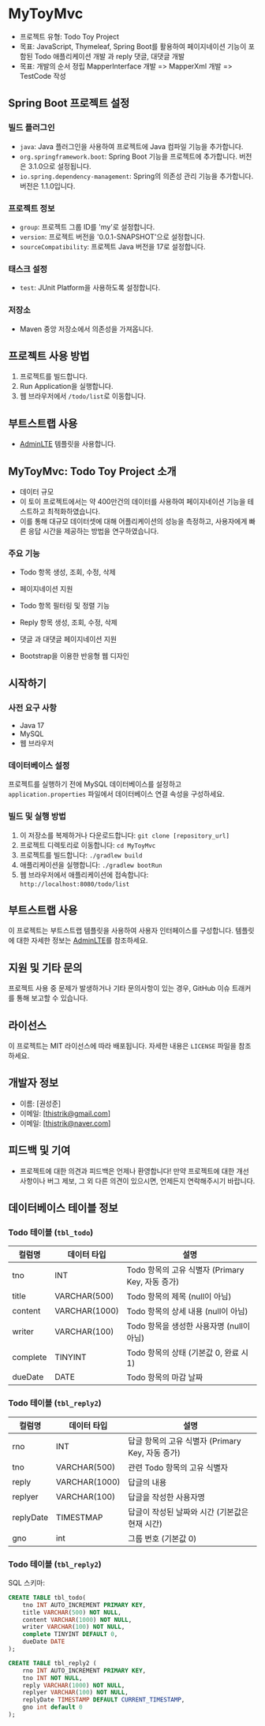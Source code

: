 # MyToyMvc
- 프로젝트 유형: Todo Toy Project
- 목표: JavaScript, Thymeleaf, Spring Boot를 활용하여 페이지네이션 기능이 포함된 Todo 애플리케이션 개발 과 reply 댓글, 대댓글 개발 
- 목표: 개발의 순서 정립 MapperInterface 개발 => MapperXml 개발 => TestCode 작성 

## Spring Boot 프로젝트 설정

### 빌드 플러그인
- `java`: Java 플러그인을 사용하여 프로젝트에 Java 컴파일 기능을 추가합니다.
- `org.springframework.boot`: Spring Boot 기능을 프로젝트에 추가합니다. 버전은 3.1.0으로 설정됩니다.
- `io.spring.dependency-management`: Spring의 의존성 관리 기능을 추가합니다. 버전은 1.1.0입니다.

### 프로젝트 정보
- `group`: 프로젝트 그룹 ID를 'my'로 설정합니다.
- `version`: 프로젝트 버전을 '0.0.1-SNAPSHOT'으로 설정합니다.
- `sourceCompatibility`: 프로젝트 Java 버전을 17로 설정합니다.

### 태스크 설정
- `test`: JUnit Platform을 사용하도록 설정합니다.

### 저장소
- Maven 중앙 저장소에서 의존성을 가져옵니다.

## 프로젝트 사용 방법
1. 프로젝트를 빌드합니다.
2. Run Application을 실행합니다.
3. 웹 브라우저에서 `/todo/list`로 이동합니다.

## 부트스트랩 사용
- [AdminLTE](https://adminlte.io/) 템플릿을 사용합니다.

## MyToyMvc: Todo Toy Project 소개 
- 데이터 규모 
- 이 토이 프로젝트에서는 약 400만건의 데이터를 사용하여 페이지네이션 기능을 테스트하고 최적화하였습니다. 
- 이를 통해 대규모 데이터셋에 대해 어플리케이션의 성능을 측정하고, 사용자에게 빠른 응답 시간을 제공하는 방법을 연구하였습니다.

### 주요 기능
- Todo 항목 생성, 조회, 수정, 삭제
- 페이지네이션 지원
- Todo 항목 필터링 및 정렬 기능

- Reply 항목 생성, 조회, 수정, 삭제 
- 댓글 과 대댓글 페이지네이션 지원 
- Bootstrap을 이용한 반응형 웹 디자인

## 시작하기

### 사전 요구 사항
- Java 17
- MySQL
- 웹 브라우저

### 데이터베이스 설정
프로젝트를 실행하기 전에 MySQL 데이터베이스를 설정하고 `application.properties` 파일에서 데이터베이스 연결 속성을 구성하세요.

### 빌드 및 실행 방법
1. 이 저장소를 복제하거나 다운로드합니다: `git clone [repository_url]`
2. 프로젝트 디렉토리로 이동합니다: `cd MyToyMvc`
3. 프로젝트를 빌드합니다: `./gradlew build`
4. 애플리케이션을 실행합니다: `./gradlew bootRun`
5. 웹 브라우저에서 애플리케이션에 접속합니다: `http://localhost:8080/todo/list`

## 부트스트랩 사용
이 프로젝트는 부트스트랩 템플릿을 사용하여 사용자 인터페이스를 구성합니다. 템플릿에 대한 자세한 정보는 [AdminLTE](https://adminlte.io/)를 참조하세요.

## 지원 및 기타 문의
프로젝트 사용 중 문제가 발생하거나 기타 문의사항이 있는 경우, GitHub 이슈 트래커를 통해 보고할 수 있습니다.

## 라이선스
이 프로젝트는 MIT 라이선스에 따라 배포됩니다. 자세한 내용은 `LICENSE` 파일을 참조하세요.

## 개발자 정보
- 이름: [권성준]
- 이메일: [thistrik@gmail.com]
- 이메일: [thistrik@naver.com]

## 피드백 및 기여 
- 프로젝트에 대한 의견과 피드백은 언제나 환영합니다! 만약 프로젝트에 대한 개선 사항이나 버그 제보, 그 외 다른 의견이 있으시면, 언제든지 연락해주시기 바랍니다.

## 데이터베이스 테이블 정보

### Todo 테이블 (`tbl_todo`)

| 컬럼명   | 데이터 타입     | 설명                                       |
|----------|----------------|--------------------------------------------|
| tno      | INT            | Todo 항목의 고유 식별자 (Primary Key, 자동 증가) |
| title    | VARCHAR(500)   | Todo 항목의 제목 (null이 아님)                |
| content  | VARCHAR(1000)  | Todo 항목의 상세 내용 (null이 아님)           |
| writer   | VARCHAR(100)   | Todo 항목을 생성한 사용자명 (null이 아님)     |
| complete | TINYINT        | Todo 항목의 상태 (기본값 0, 완료 시 1)          |
| dueDate  | DATE           | Todo 항목의 마감 날짜                        |

### Todo 테이블 (`tbl_reply2`)
| 컬럼명   | 데이터 타입     | 설명                                       |
|----------|----------------|--------------------------------------------|
| rno      | INT            | 답글 항목의 고유 식별자 (Primary Key, 자동 증가) |
| tno    | VARCHAR(500)   | 관련 Todo 항목의 고유 식별자                |
| reply  | VARCHAR(1000)  | 답글의 내용           |
| replyer   | VARCHAR(100)   | 답글을 작성한 사용자명     |
| replyDate | TIMESTMAP        | 답글이 작성된 날짜와 시간 (기본값은 현재 시간)          |
| gno  | int           | 그룹 번호 (기본값 0)                       |


### Todo 테이블 (`tbl_reply2`)


SQL 스키마:
```sql
CREATE TABLE tbl_todo(
    tno INT AUTO_INCREMENT PRIMARY KEY,
    title VARCHAR(500) NOT NULL,
    content VARCHAR(1000) NOT NULL,
    writer VARCHAR(100) NOT NULL,
    complete TINYINT DEFAULT 0,
    dueDate DATE
);

CREATE TABLE tbl_reply2 (
    rno INT AUTO_INCREMENT PRIMARY KEY,
    tno INT NOT NULL,
    reply VARCHAR(1000) NOT NULL,
    replyer VARCHAR(100) NOT NULL,
    replyDate TIMESTAMP DEFAULT CURRENT_TIMESTAMP,
    gno int default 0 
);
```


